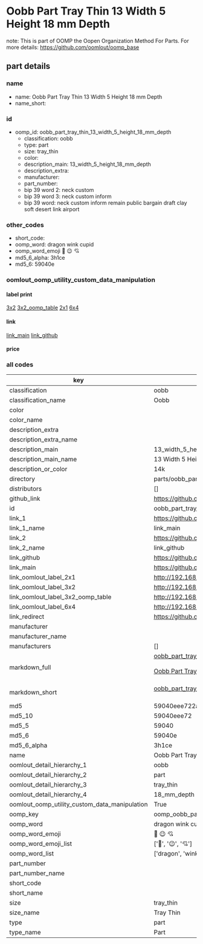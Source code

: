 # Oobb Part Tray Thin 13 Width 5 Height 18 mm Depth  

note: This is part of OOMP the Oopen Organization Method For Parts. For more details: https://github.com/oomlout/oomp_base

##  part details
  







### name
* name: Oobb Part Tray Thin 13 Width 5 Height 18 mm Depth
* name_short: 
### id
* oomp_id: oobb_part_tray_thin_13_width_5_height_18_mm_depth
  * classification: oobb
  * type: part
  * size: tray_thin
  * color: 
  * description_main: 13_width_5_height_18_mm_depth
  * description_extra: 
  * manufacturer: 
  * part_number: 
  * bip 39 word 2: neck custom
  * bip 39 word 3: neck custom inform
  * bip 39 word: neck custom inform remain public bargain draft clay soft desert link airport

### other_codes
* short_code: 
* oomp_word: dragon wink cupid
* oomp_word_emoji :dragon: :wink: :cupid:
* md5_6_alpha: 3h1ce
* md5_6: 59040e






### oomlout_oomp_utility_custom_data_manipulation
#### label print
[3x2](http://192.168.1.245:1112/?label=oomp%203h1ce)
[3x2_oomp_table](http://192.168.1.108:1112/?label=oomp%203h1ce)
[2x1](http://192.168.1.242:1112/?label=oomp%203h1ce)
[6x4](http://192.168.1.55:1112/?label=oomp%203h1ce)    

#### link

[link_main](https://github.com/oomlout/oomlout_oomp_version_1_messy/tree/main/parts/oobb_part_tray_thin_13_width_5_height_18_mm_depth) [link_github](https://github.com/oomlout/oomlout_oomp_version_1_messy/tree/main/parts/oobb_part_tray_thin_13_width_5_height_18_mm_depth)                             

#### price







### all codes 
| key | value |  
| --- | --- |  
| classification | oobb |  
| classification_name | Oobb |  
| color |  |  
| color_name |  |  
| description_extra |  |  
| description_extra_name |  |  
| description_main | 13_width_5_height_18_mm_depth |  
| description_main_name | 13 Width 5 Height 18 mm Depth |  
| description_or_color | 14k |  
| directory | parts/oobb_part_tray_thin_13_width_5_height_18_mm_depth |  
| distributors | [] |  
| github_link | https://github.com/oomlout/oomlout_oomp_part_src/tree/main/parts/oobb_part_tray_thin_13_width_5_height_18_mm_depth |  
| id | oobb_part_tray_thin_13_width_5_height_18_mm_depth |  
| link_1 | https://github.com/oomlout/oomlout_oomp_version_1_messy/tree/main/parts/oobb_part_tray_thin_13_width_5_height_18_mm_depth |  
| link_1_name | link_main |  
| link_2 | https://github.com/oomlout/oomlout_oomp_version_1_messy/tree/main/parts/oobb_part_tray_thin_13_width_5_height_18_mm_depth |  
| link_2_name | link_github |  
| link_github | https://github.com/oomlout/oomlout_oomp_version_1_messy/tree/main/parts/oobb_part_tray_thin_13_width_5_height_18_mm_depth |  
| link_main | https://github.com/oomlout/oomlout_oomp_version_1_messy/tree/main/parts/oobb_part_tray_thin_13_width_5_height_18_mm_depth |  
| link_oomlout_label_2x1 | http://192.168.1.242:1112/?label=oomp%203h1ce |  
| link_oomlout_label_3x2 | http://192.168.1.245:1112/?label=oomp%203h1ce |  
| link_oomlout_label_3x2_oomp_table | http://192.168.1.108:1112/?label=oomp%203h1ce |  
| link_oomlout_label_6x4 | http://192.168.1.55:1112/?label=oomp%203h1ce |  
| link_redirect | https://github.com/oomlout/oomlout_oomp_version_1_messy/tree/main/parts/oobb_part_tray_thin_13_width_5_height_18_mm_depth |  
| manufacturer |  |  
| manufacturer_name |  |  
| manufacturers | [] |  
| markdown_full | [oobb_part_tray_thin_13_width_5_height_18_mm_depth](none)<br>[](none)<br>[Oobb Part Tray Thin 13 Width 5 Height 18 Mm Depth](none)<br><br> |  
| markdown_short | [oobb_part_tray_thin_13_width_5_height_18_mm_depth](none)<br><br> |  
| md5 | 59040eee722a283c4ad68b58e70da49d |  
| md5_10 | 59040eee72 |  
| md5_5 | 59040 |  
| md5_6 | 59040e |  
| md5_6_alpha | 3h1ce |  
| name | Oobb Part Tray Thin 13 Width 5 Height 18 mm Depth |  
| oomlout_detail_hierarchy_1 | oobb |  
| oomlout_detail_hierarchy_2 | part |  
| oomlout_detail_hierarchy_3 | tray_thin |  
| oomlout_detail_hierarchy_4 | 18_mm_depth |  
| oomlout_oomp_utility_custom_data_manipulation | True |  
| oomp_key | oomp_oobb_part_tray_thin_13_width_5_height_18_mm_depth |  
| oomp_word | dragon wink cupid |  
| oomp_word_emoji | :dragon: :wink: :cupid: |  
| oomp_word_emoji_list | [':dragon:', ':wink:', ':cupid:'] |  
| oomp_word_list | ['dragon', 'wink', 'cupid'] |  
| part_number |  |  
| part_number_name |  |  
| short_code |  |  
| short_name |  |  
| size | tray_thin |  
| size_name | Tray Thin |  
| type | part |  
| type_name | Part |  
